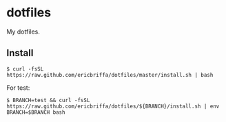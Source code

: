# dotfiles

My dotfiles.

## Install

```
$ curl -fsSL https://raw.github.com/ericbriffa/dotfiles/master/install.sh | bash
```
For test:
```
$ BRANCH=test && curl -fsSL https://raw.github.com/ericbriffa/dotfiles/${BRANCH}/install.sh | env BRANCH=$BRANCH bash
```